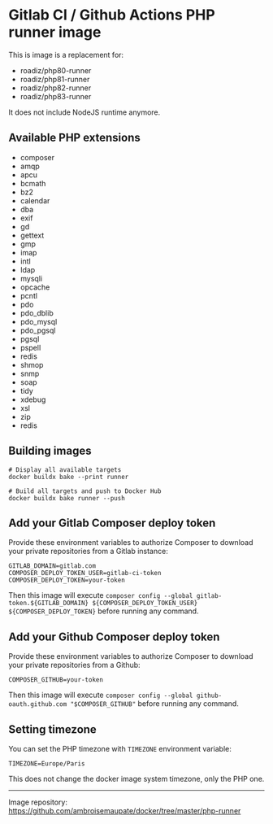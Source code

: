 # Gitlab CI / Github Actions PHP runner image

This is image is a replacement for:
- roadiz/php80-runner
- roadiz/php81-runner
- roadiz/php82-runner
- roadiz/php83-runner

It does not include NodeJS runtime anymore.

## Available PHP extensions

- composer
- amqp 
- apcu 
- bcmath 
- bz2 
- calendar 
- dba 
- exif 
- gd 
- gettext 
- gmp 
- imap 
- intl 
- ldap 
- mysqli 
- opcache 
- pcntl 
- pdo 
- pdo_dblib 
- pdo_mysql 
- pdo_pgsql 
- pgsql 
- pspell 
- redis 
- shmop 
- snmp 
- soap 
- tidy 
- xdebug 
- xsl 
- zip 
- redis

## Building images

```shell
# Display all available targets
docker buildx bake --print runner

# Build all targets and push to Docker Hub
docker buildx bake runner --push
```
## Add your Gitlab Composer deploy token

Provide these environment variables to authorize Composer to download your private repositories from a Gitlab instance:

```shell
GITLAB_DOMAIN=gitlab.com
COMPOSER_DEPLOY_TOKEN_USER=gitlab-ci-token
COMPOSER_DEPLOY_TOKEN=your-token
```

Then this image will execute `composer config --global gitlab-token.${GITLAB_DOMAIN} ${COMPOSER_DEPLOY_TOKEN_USER} ${COMPOSER_DEPLOY_TOKEN}` before running any command.

## Add your Github Composer deploy token

Provide these environment variables to authorize Composer to download your private repositories from a Github:

```shell
COMPOSER_GITHUB=your-token
```

Then this image will execute `composer config --global github-oauth.github.com "$COMPOSER_GITHUB"` before running any command.

## Setting timezone

You can set the PHP timezone with `TIMEZONE` environment variable:

```shell
TIMEZONE=Europe/Paris
```

This does not change the docker image system timezone, only the PHP one.

---

Image repository: https://github.com/ambroisemaupate/docker/tree/master/php-runner
